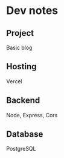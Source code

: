 # Dev notes

## Project

Basic blog

## Hosting

Vercel

## Backend

Node, Express, Cors

## Database

PostgreSQL
